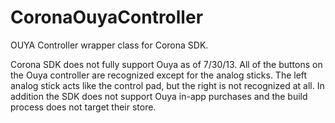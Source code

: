 CoronaOuyaController
====================

OUYA Controller wrapper class for Corona SDK.

Corona SDK does not fully support Ouya as of 7/30/13. All of the buttons on the Ouya controller are recognized except for the analog sticks. The left analog stick acts like the control pad, but the right is not recognized at all. In addition the SDK does not support Ouya in-app purchases and the build process does not target their store.
